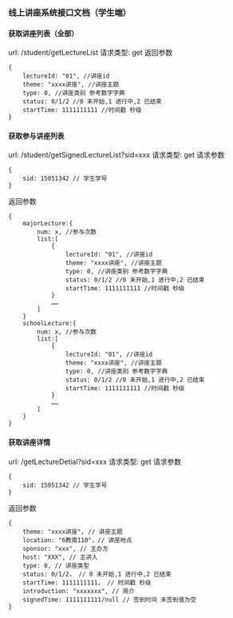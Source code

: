 ### 线上讲座系统接口文档（学生端）

#### 获取讲座列表（全部）
url: /student/getLectureList
请求类型: get
返回参数
```
{
	lectureId: "01", //讲座id
	theme: "xxxx讲座", //讲座主题
	type: 0, //讲座类别 参考数字字典
	status: 0/1/2 //0 未开始,1 进行中,2 已结束
	startTime: 1111111111 //时间戳 秒级
}
```
#### 获取参与讲座列表
url: /student/getSignedLectureList?sid=xxx
请求类型: get
请求参数
```
{
	sid: 15051342 // 学生学号
}
```
返回参数
```
{
	majorLecture:{
		num: x, //参与次数
		list:[
			{
				lectureId: "01", //讲座id
				theme: "xxxx讲座", //讲座主题
				type: 0, //讲座类别 参考数字字典
				status: 0/1/2 //0 未开始,1 进行中,2 已结束
				startTime: 1111111111 //时间戳 秒级
			}
			……
		]
	}
	schoolLecture:{
		num: x, //参与次数
		list:[
			{
				lectureId: "01", //讲座id
				theme: "xxxx讲座", //讲座主题
				type: 0, //讲座类别 参考数字字典
				status: 0/1/2 //0 未开始,1 进行中,2 已结束
				startTime: 1111111111 //时间戳 秒级
			}
			……
		]
	}
}
```
#### 获取讲座详情
url: /getLectureDetial?sid=xxx
请求类型: get
请求参数
```
{
	sid: 15051342 // 学生学号
}
```
返回参数
```
{
	theme: "xxxx讲座", // 讲座主题
	location: "6教南110"，// 讲座地点
	sponsor: "xxx", // 主办方
	host: "XXX", // 主讲人
	type: 0, // 讲座类型
	status: 0/1/2， // 0 未开始,1 进行中,2 已结束
	startTime: 1111111111， // 时间戳 秒级
	introduction: "xxxxxxx", // 简介
	signedTime: 1111111111/null // 签到时间 未签到值为空
}
```

